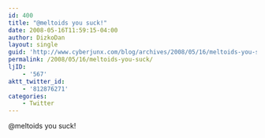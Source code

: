 ```yaml
---
id: 400
title: "@meltoids you suck!"
date: 2008-05-16T11:59:15-04:00
author: DizkoDan
layout: single
guid: 'http://www.cyberjunx.com/blog/archives/2008/05/16/meltoids-you-suck/'
permalink: /2008/05/16/meltoids-you-suck/
ljID:
    - '567'
aktt_twitter_id:
    - '812876271'
categories:
    - Twitter
---
```


@meltoids you suck!